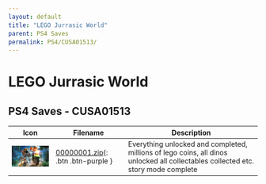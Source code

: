 ```yaml
---
layout: default
title: "LEGO Jurrasic World"
parent: PS4 Saves
permalink: PS4/CUSA01513/
---
```

# LEGO Jurrasic World

## PS4 Saves - CUSA01513

| Icon | Filename | Description |
|------|----------|-------------|
| ![LEGO Jurrasic World](icon0.png) | [00000001.zip](00000001.zip){: .btn .btn-purple } | Everything unlocked and completed, millions of lego coins, all dinos unlocked all collectables collected etc. story mode complete |
